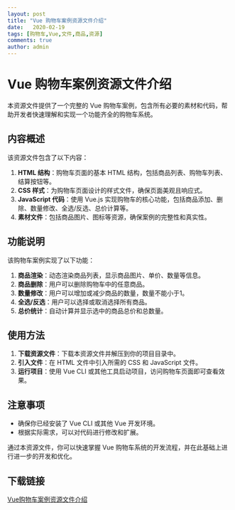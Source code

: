 ```yaml
---
layout: post
title: "Vue 购物车案例资源文件介绍"
date:   2020-02-19
tags: [购物车,Vue,文件,商品,资源]
comments: true
author: admin
---
```

# Vue 购物车案例资源文件介绍

本资源文件提供了一个完整的 Vue 购物车案例，包含所有必要的素材和代码，帮助开发者快速理解和实现一个功能齐全的购物车系统。

## 内容概述

该资源文件包含了以下内容：

1. **HTML 结构**：购物车页面的基本 HTML 结构，包括商品列表、购物车列表、结算按钮等。
2. **CSS 样式**：为购物车页面设计的样式文件，确保页面美观且响应式。
3. **JavaScript 代码**：使用 Vue.js 实现购物车的核心功能，包括商品添加、删除、数量修改、全选/反选、总价计算等。
4. **素材文件**：包括商品图片、图标等资源，确保案例的完整性和真实性。

## 功能说明

该购物车案例实现了以下功能：

1. **商品渲染**：动态渲染商品列表，显示商品图片、单价、数量等信息。
2. **商品删除**：用户可以删除购物车中的任意商品。
3. **数量修改**：用户可以增加或减少商品的数量，数量不能小于1。
4. **全选/反选**：用户可以选择或取消选择所有商品。
5. **总价统计**：自动计算并显示选中的商品总价和总数量。

## 使用方法

1. **下载资源文件**：下载本资源文件并解压到你的项目目录中。
2. **引入文件**：在 HTML 文件中引入所需的 CSS 和 JavaScript 文件。
3. **运行项目**：使用 Vue CLI 或其他工具启动项目，访问购物车页面即可查看效果。

## 注意事项

- 确保你已经安装了 Vue CLI 或其他 Vue 开发环境。
- 根据实际需求，可以对代码进行修改和扩展。

通过本资源文件，你可以快速掌握 Vue 购物车系统的开发流程，并在此基础上进行进一步的开发和优化。

## 下载链接

[Vue购物车案例资源文件介绍](https://pan.quark.cn/s/1e511ff142c0)